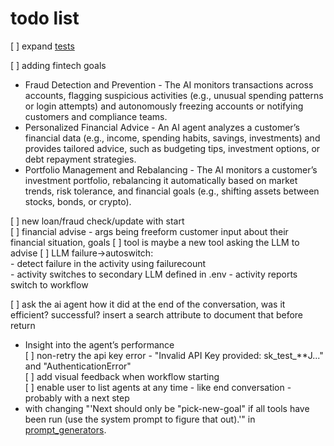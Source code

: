 # todo list
[ ] expand [tests](./tests/agent_goal_workflow_test.py)<br />

[ ] adding fintech goals <br />
- Fraud Detection and Prevention - The AI monitors transactions across accounts, flagging suspicious activities (e.g., unusual spending patterns or login attempts) and autonomously freezing accounts or notifying customers and compliance teams.<br />
- Personalized Financial Advice - An AI agent analyzes a customer’s financial data (e.g., income, spending habits, savings, investments) and provides tailored advice, such as budgeting tips, investment options, or debt repayment strategies.<br />
- Portfolio Management and Rebalancing - The AI monitors a customer’s investment portfolio, rebalancing it automatically based on market trends, risk tolerance, and financial goals (e.g., shifting assets between stocks, bonds, or crypto).<br />

[ ] new loan/fraud check/update with start <br />
[ ] financial advise - args being freeform customer input about their financial situation, goals
    [ ] tool is maybe a new tool asking the LLM to advise
[ ] LLM failure->autoswitch: <br />
    - detect failure in the activity using failurecount <br />
    - activity switches to secondary LLM defined in .env
    - activity reports switch to workflow

[ ] ask the ai agent how it did at the end of the conversation, was it efficient? successful? insert a search attribute to document that before return <br />
- Insight into the agent’s performance <br />
[ ] non-retry the api key error - "Invalid API Key provided: sk_test_**J..." and "AuthenticationError" <br />
[ ] add visual feedback when workflow starting <br />
[ ] enable user to list agents at any time - like end conversation - probably with a next step<br />
 - with changing "'Next should only be "pick-new-goal" if all tools have been run (use the system prompt to figure that out).'" in [prompt_generators](./prompts/agent_prompt_generators.py).